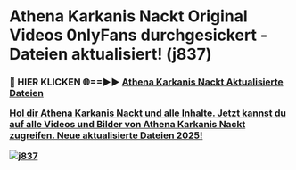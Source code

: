 # Athena Karkanis Nackt Original Videos 0nlyFans durchgesickert - Dateien aktualisiert! (j837)

<h3>🔴 HIER KLICKEN 🌐==►► <a href="https://tinyurl.com/h6vf6nb8" rel="nofollow">Athena Karkanis Nackt Aktualisierte Dateien

Hol dir Athena Karkanis Nackt und alle Inhalte. Jetzt kannst du auf alle Videos und Bilder von Athena Karkanis Nackt zugreifen. Neue aktualisierte Dateien 2025!

[![j837](https://i.imgur.com/sD4kR3V.gif)](https://tinyurl.com/h6vf6nb8)
